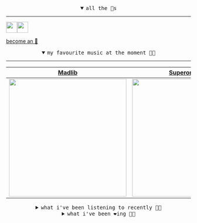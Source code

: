 <details open>

<summary align="center"><samp>all the 🥚s</samp></summary>
<hr />

<a href="https://github.com/pvinis"><img src="https://avatars.githubusercontent.com/u/100233?s=90&v=4" width="30" height="30" /><a href="https://github.com/maxPugh"><img src="https://avatars.githubusercontent.com/u/46350013?s=90&u=52a601eaa2d272b35477d096fe782ebf0a8a1f68&v=4" width="30" height="30" />

<samp><a href="https://github.com/bitttttten/bitttttten/stargazers">become an 🥚</a></samp>

</details>

<details open>

<summary align="center"><samp>my favourite music at the moment 🎵🎶</samp></summary>
<hr />

<!-- toc -->

| [Madlib](https://open.spotify.com/artist/5LhTec3c7dcqBvpLRWbMcf)                                                                                                 | [Superorganism](https://open.spotify.com/artist/0Wkm45quqfx3NepJpXDvwE)                                                                                          | [Four Tet](https://open.spotify.com/artist/7Eu1txygG6nJttLHbZdQOh)                                                                                               | [Elliott Smith](https://open.spotify.com/artist/2ApaG60P4r0yhBoDCGD8YG)                                                                                          |
| ---------------------------------------------------------------------------------------------------------------------------------------------------------------- | ---------------------------------------------------------------------------------------------------------------------------------------------------------------- | ---------------------------------------------------------------------------------------------------------------------------------------------------------------- | ---------------------------------------------------------------------------------------------------------------------------------------------------------------- |
| [<img src="https://i.scdn.co/image/e73ab683f7db79f808d05538cc4390b4e5d47804" width="320" height="auto">](https://open.spotify.com/artist/5LhTec3c7dcqBvpLRWbMcf) | [<img src="https://i.scdn.co/image/ab2d92455e0a0377a44aa364124321ac9824b1ef" width="320" height="auto">](https://open.spotify.com/artist/0Wkm45quqfx3NepJpXDvwE) | [<img src="https://i.scdn.co/image/c68646bdcd569ea787764404081d140d55027f4f" width="320" height="auto">](https://open.spotify.com/artist/7Eu1txygG6nJttLHbZdQOh) | [<img src="https://i.scdn.co/image/7447a8cd32a69849113e5d7753b6f10a4a7b20e8" width="320" height="auto">](https://open.spotify.com/artist/2ApaG60P4r0yhBoDCGD8YG) |

<!-- tocstop -->

</details>

<details>

<summary align="center"><samp>what i've been listening to recently 🎵🎶</samp></summary>
<hr />

<!-- toc -->

| [Topical Solution<br />Duster](https://open.spotify.com/track/1DrJC3J11DolsHxVd8cAmq)                                                                           | [Random Rules<br />Silver Jews](https://open.spotify.com/track/6lquLzGE5CRoq2htyr2QGS)                                                                          | [Maud Gone<br />Car Seat Headrest](https://open.spotify.com/track/53eMEHD5vu4kRB458TCuiM)                                                                       | [Let's Move To The Country<br />Smog](https://open.spotify.com/track/3S9tVm9EGET8wSVLyOWgq7)                                                                    |
| --------------------------------------------------------------------------------------------------------------------------------------------------------------- | --------------------------------------------------------------------------------------------------------------------------------------------------------------- | --------------------------------------------------------------------------------------------------------------------------------------------------------------- | --------------------------------------------------------------------------------------------------------------------------------------------------------------- |
| [<img src="https://i.scdn.co/image/967974b5f2d258c0b75bf3ed6b2f64f1c6aee0d9" width="320" height="auto">](https://open.spotify.com/track/1DrJC3J11DolsHxVd8cAmq) | [<img src="https://i.scdn.co/image/ab6772690000dd2246be908bc73d54635d384449" width="320" height="auto">](https://open.spotify.com/track/6lquLzGE5CRoq2htyr2QGS) | [<img src="https://i.scdn.co/image/aa52d4ffdb8d425f78faf33f2da3b2536a3357ec" width="320" height="auto">](https://open.spotify.com/track/53eMEHD5vu4kRB458TCuiM) | [<img src="https://i.scdn.co/image/8b2e2c5a067e6cf17d49e222c2e8b3d3591654fa" width="320" height="auto">](https://open.spotify.com/track/3S9tVm9EGET8wSVLyOWgq7) |

<!-- tocstop -->

</details>

<details>

<summary align="center"><samp>what i've been ❤️ing 🎵🎶</samp></summary>
<hr />

<!-- toc -->

| [Dirtknock<br />Madlib](https://open.spotify.com/album/5ftKZ7X2vjjJ1HFQYQn1UF)                                                                                  | [Abeja<br />Various Artists](https://open.spotify.com/album/2aOjpv581tpzVdpkuMAEfa)                                                                             | [Repetition<br />Max Cooper](https://open.spotify.com/album/2qOai8aBLM3813p4luleGt)                                                                             | [Apricots<br />Bicep](https://open.spotify.com/album/0EdtTRCl3J22AnWrNpH1w9)                                                                                    |
| --------------------------------------------------------------------------------------------------------------------------------------------------------------- | --------------------------------------------------------------------------------------------------------------------------------------------------------------- | --------------------------------------------------------------------------------------------------------------------------------------------------------------- | --------------------------------------------------------------------------------------------------------------------------------------------------------------- |
| [<img src="https://i.scdn.co/image/ab67616d0000b273e29fab5766887dfc51422d34" width="320" height="auto">](https://open.spotify.com/album/5ftKZ7X2vjjJ1HFQYQn1UF) | [<img src="https://i.scdn.co/image/ab67616d0000b273a0b1d9c91c5cbcd2b38699cd" width="320" height="auto">](https://open.spotify.com/album/2aOjpv581tpzVdpkuMAEfa) | [<img src="https://i.scdn.co/image/ab67616d0000b27318495edffae16add6558c4af" width="320" height="auto">](https://open.spotify.com/album/2qOai8aBLM3813p4luleGt) | [<img src="https://i.scdn.co/image/ab67616d0000b2737002b491db4917f96f10283a" width="320" height="auto">](https://open.spotify.com/album/0EdtTRCl3J22AnWrNpH1w9) |

<!-- tocstop -->

</details>
